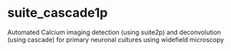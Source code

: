 # suite_cascade1p
Automated Calcium imaging detection (using suite2p) and deconvolution (using cascade) for primary neuronal cultures using widefield microscopy
